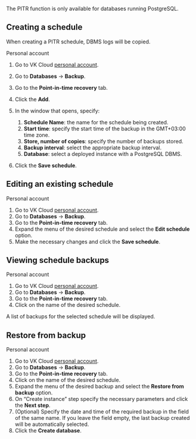<warn>

The PITR function is only available for databases running PostgreSQL.

</warn>

## Creating a schedule

When creating a PITR schedule, DBMS logs will be copied.

<tabs>
<tablist>
<tab>Personal account</tab>
</tablist>
<tabpanel>

1. Go to VK Cloud [personal account](https://mcs.mail.ru/app/en).
1. Go to **Databases** → **Backup**.
1. Go to the **Point-in-time recovery** tab.
1. Click the **Add**.
1. In the window that opens, specify:

   1. **Schedule Name**: the name for the schedule being created.
   1. **Start time**: specify the start time of the backup in the GMT+03:00 time zone.
   1. **Store, number of copies**: specify the number of backups stored.
   1. **Backup interval**: select the appropriate backup interval.
   1. **Database**: select a deployed instance with a PostgreSQL DBMS.

1. Click the **Save schedule**.

</tabpanel>
</tabs>

## Editing an existing schedule

<tabs>
<tablist>
<tab>Personal account</tab>
</tablist>
<tabpanel>

1. Go to VK Cloud [personal account](https://mcs.mail.ru/app/en).
1. Go to **Databases** → **Backup**.
1. Go to the **Point-in-time recovery** tab.
1. Expand the menu of the desired schedule and select the **Edit schedule** option.
1. Make the necessary changes and click the **Save schedule**.

</tabpanel>
</tabs>

## Viewing schedule backups

<tabs>
<tablist>
<tab>Personal account</tab>
</tablist>
<tabpanel>

1. Go to VK Cloud [personal account](https://mcs.mail.ru/app/en).
1. Go to **Databases** → **Backup**.
1. Go to the **Point-in-time recovery** tab.
1. Click on the name of the desired schedule.

A list of backups for the selected schedule will be displayed.

</tabpanel>
</tabs>

## Restore from backup

<tabs>
<tablist>
<tab>Personal account</tab>
</tablist>
<tabpanel>

1. Go to VK Cloud [personal account](https://mcs.mail.ru/app/en).
1. Go to **Databases** → **Backup**.
1. Go to the **Point-in-time recovery** tab.
1. Click on the name of the desired schedule.
1. Expand the menu of the desired backup and select the **Restore from backup** option.
1. On “Create instance” step specify the necessary parameters and click the **Next step**.
1. (Optional) Specify the date and time of the required backup in the field of the same name. If you leave the field empty, the last backup created will be automatically selected.
1. Click the **Create database**.

</tabpanel>
</tabs>
